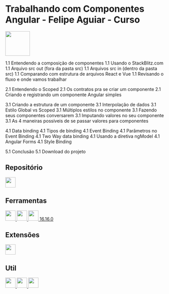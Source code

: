 # Trabalhando com Componentes Angular - Felipe Aguiar - Curso

<img src="https://assets.dio.me/wursXrFXoW1XIksJ98NxKSiDcRepwT7XbHTG8DPMYpw/f:webp/h:77/q:80/w:77/L2NvdXJzZXMvYmFkZ2UvMzQ5MTNiNGMtYzM5Yi00ODJhLTgyODMtMDFjOWYxMmJjZGQxLnBuZw" width="77" height="77">

1.1 Entendendo a composição de componentes
1.1 Usando o StackBlitz.com
1.1 Arquivo src out (fora da pasta src)
1.1 Arquivos src in (dentro da pasta src)
1.1 Comparando com estrutura de arquivos React e Vue
1.1 Revisando o fluxo e onde vamos trabalhar

2.1 Entendendo o Scoped
2.1 Os contratos pra se criar um componente
2.1 Criando e registrando um componente Angular simples

3.1 Criando a estrutura de um componente
3.1 Interpolação de dados
3.1 Estilo Global vs Scoped
3.1 Múltiplos estilos no componente
3.1 Fazendo seus componentes conversarem
3.1 Imputando valores no seu componente
3.1 As 4 maneiras possíveis de se passar valores para componentes

4.1 Data binding
4.1 Tipos de binding
4.1 Event Binding
4.1 Parâmetros no Event Binding
4.1 Two Way data binding
4.1 Usando a diretiva ngModel
4.1 Angular Forms
4.1 Style Binding

5.1 Conclusão
5.1 Download do projeto
 
## Repositório

<a href="https://github.com/felipeAguiarCode/angular-playground">
    <img src="https://github.com/fluidicon.png" width="32" height="32">
</a>

## Ferramentas

<a href="https://code.visualstudio.com/">
    <img src="https://code.visualstudio.com/assets/favicon.ico" width="32" height="32">
</a>

<a href="https://git-scm.com/">
    <img src="https://git-scm.com/favicon.ico" width="32" height="32">
</a>

<a href="https://nodejs.org/pt">
    <img src="https://nodejs.org/static/images/favicons/favicon.png" width="32" height="32">
	<span>16.16.0</span>
</a>

## Extensões

<a href="https://marketplace.visualstudio.com/items?itemName=eamodio.gitlens">
    <img src="https://eamodio.gallerycdn.vsassets.io/extensions/eamodio/gitlens/2025.7.105/1751361046708/Microsoft.VisualStudio.Services.Icons.Default" width="32" height="32">
</a>

<!-- <a href="https://marketplace.visualstudio.com/items?itemName=ritwickdey.LiveServer">
    <img src="https://ritwickdey.gallerycdn.vsassets.io/extensions/ritwickdey/liveserver/5.7.9/1736542717282/Microsoft.VisualStudio.Services.Icons.Default" width="32" height="32">
</a> -->

## Util

<!-- <a href="https://www.w3.org/">
    <img src="https://www.w3.org/assets/logos/w3c/favicon-32.png" width="32" height="32">
</a> -->

<a href="https://developer.mozilla.org/pt-BR/">
    <img src="https://developer.mozilla.org/favicon.ico" width="32" height="32">
</a>

<!-- <a href="https://www.npmjs.com/">
    <img src="https://static-production.npmjs.com/58a19602036db1daee0d7863c94673a4.png" width="32" height="32">
</a> -->

<!-- <a href="https://cssgenerator.org/box-shadow-css-generator.html">
    <img src="https://cssgenerator.org/favicon.png" width="32" height="32">
</a> -->

<!-- <a href="https://caniuse.com/">
    <img src="https://caniuse.com/img/favicon-128.png" width="32" height="32">
</a>  -->

<!-- <a href="https://marketplace.visualstudio.com/items?itemName=tldraw-org.tldraw-vscode">
    <img src="https://tldraw-org.gallerycdn.vsassets.io/extensions/tldraw-org/tldraw-vscode/2.96.3/1751378261028/Microsoft.VisualStudio.Services.Icons.Default" width="32" height="32">
</a> -->

<!-- <a href="https://www.typescriptlang.org/">
    <img src="https://www.typescriptlang.org/favicon-32x32.png?v=8944a05a8b601855de116c8a56d3b3ae" width="32" height="32">
</a> -->

<a href="https://angular.dev/">
    <img src="https://angular.dev/assets/icons/apple-touch-icon.png" width="32" height="32">
</a>

<!-- <a href="https://angularjs.org/">
    <img src="https://angularjs.org/favicon.ico" width="32" height="32">
</a> -->

<a href="https://stackblitz.com/">
    <img src="https://stackblitz.com/_astro/favicon.svg" width="32" height="32">
</a>
